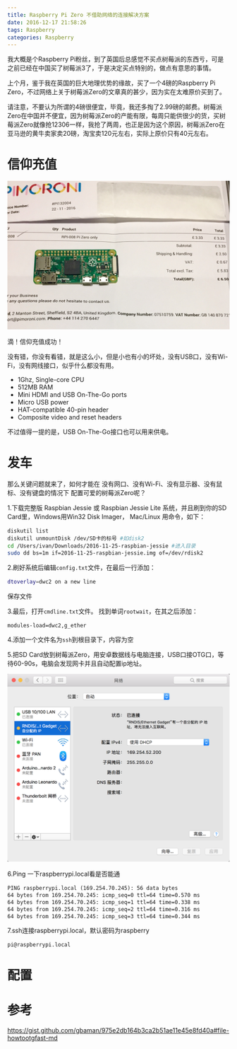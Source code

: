```yaml
---
title: Raspberry Pi Zero 不借助网络的连接解决方案
date: 2016-12-17 21:58:26
tags: Raspberry  
categories: Raspberry  
---
```


我大概是个Raspberry Pi粉丝，到了英国后总感觉不买点树莓派的东西亏，可是之前已经在中国买了树莓派3了，于是决定买点特别的，做点有意思的事情。

上个月，鉴于我在英国的巨大地理优势的缘故，买了一个4磅的Raspberry Pi Zero，不过网络上关于树莓派Zero的文章真的甚少，因为实在太难原价买到了。

<!--more--> 

请注意，不要认为所谓的4磅很便宜，毕竟，我还多掏了2.99磅的邮费。树莓派Zero在中国并不便宜，因为树莓派Zero的产能有限，每周只能供很少的货，买树莓派Zero就像抢12306一样，我抢了两周，也正是因为这个原因，树莓派Zero在亚马逊的黄牛卖家卖20磅，淘宝卖120元左右，实际上原价只有40元左右。

# 信仰充值

![](/content/images/raspizero/mail.jpg)

滴！信仰充值成功！

没有错，你没有看错，就是这么小，但是小也有小的坏处，没有USB口，没有Wi-Fi，没有网线接口，似乎什么都没有用。

* 1Ghz, Single-core CPU
* 512MB RAM
* Mini HDMI and USB On-The-Go ports
* Micro USB power
* HAT-compatible 40-pin header
* Composite video and reset headers

不过值得一提的是，USB On-The-Go接口也可以用来供电。

# 发车

那么关键问题就来了，如何才能在 没有网口、没有Wi-Fi、没有显示器、没有鼠标、没有键盘的情况下 配置可爱的树莓派Zero呢？

1.下载完整版 Raspbian Jessie 或 Raspbian Jessie Lite 系统，并且刷到你的SD Card里，Windows用Win32 Disk Imager， Mac/Linux 用命令，如下：

```bash
diskutil list
diskutil unmountDisk /dev/SD卡的标号 #如disk2
cd /Users/ivan/Downloads/2016-11-25-raspbian-jessie #进入目录
sudo dd bs=1m if=2016-11-25-raspbian-jessie.img of=/dev/rdisk2
```
2.刷好系统后编辑`config.txt`文件，在最后一行添加：
```bash
dtoverlay=dwc2 on a new line
```
保存文件

3.最后，打开`cmdline.txt`文件。
找到单词`rootwait`，在其之后添加：

```
modules-load=dwc2,g_ether
```

4.添加一个文件名为`ssh`到根目录下，内容为空


5.把SD Card放到树莓派Zero，用安卓数据线与电脑连接，USB口接OTG口，等待60-90s，电脑会发现网卡并且自动配置ip地址。

![](/content/images/raspizero/1.png)

6.Ping 一下raspberrypi.local看是否能通

```
PING raspberrypi.local (169.254.70.245): 56 data bytes
64 bytes from 169.254.70.245: icmp_seq=0 ttl=64 time=0.570 ms
64 bytes from 169.254.70.245: icmp_seq=1 ttl=64 time=0.338 ms
64 bytes from 169.254.70.245: icmp_seq=2 ttl=64 time=0.316 ms
64 bytes from 169.254.70.245: icmp_seq=3 ttl=64 time=0.344 ms
```

7.ssh连接raspberrypi.local，默认密码为raspberry
```bash
pi@raspberrypi.local
```

# 配置


# 参考
https://gist.github.com/gbaman/975e2db164b3ca2b51ae11e45e8fd40a#file-howtootgfast-md


